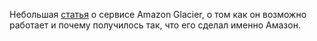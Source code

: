 Небольшая [статья](http://www.elekslabs.com/2012/08/amazon-glacier-how-does-it-may-work.html) о сервисе Amazon Glacier, о том как он возможно работает и почему получилось так, что его сделал именно Амазон.